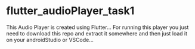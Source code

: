 # flutter_audioPlayer_task1
This Audio Player is created using Flutter...
For running this player you just need to download this repo and extract it somewhere and then just load it on your androidStudio or VSCode...

